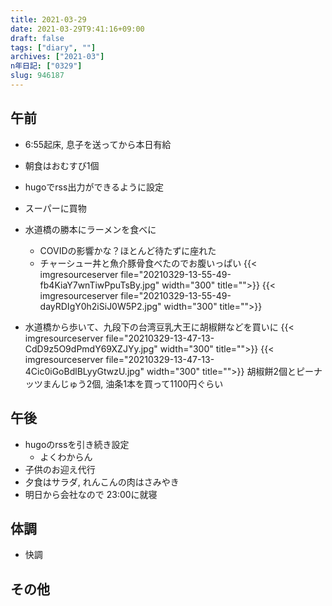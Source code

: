 ```yaml
---
title: 2021-03-29
date: 2021-03-29T9:41:16+09:00
draft: false
tags: ["diary", ""]
archives: ["2021-03"]
n年日記: ["0329"]
slug: 946187
---
```

## 午前
- 6:55起床, 息子を送ってから本日有給
- 朝食はおむすび1個
- hugoでrss出力ができるように設定
- スーパーに買物
- 水道橋の勝本にラーメンを食べに
  - COVIDの影響かな？ほとんど待たずに座れた
  - チャーシュー丼と魚介豚骨食べたのでお腹いっぱい
  {{< imgresourceserver file="20210329-13-55-49-fb4KiaY7wnTiwPpuTsBy.jpg" width="300" title="">}}
  {{< imgresourceserver file="20210329-13-55-49-dayRDIgY0h2iSiJ0W5P2.jpg" width="300" title="">}}

- 水道橋から歩いて、九段下の台湾豆乳大王に胡椒餅などを買いに
{{< imgresourceserver file="20210329-13-47-13-CdD9z5O9dPmdY69XZJYy.jpg" width="300" title="">}}
{{< imgresourceserver file="20210329-13-47-13-4Cic0iGoBdlBLyyGtwzU.jpg" width="300" title="">}}
胡椒餅2個とピーナッツまんじゅう2個, 油条1本を買って1100円ぐらい
## 午後
- hugoのrssを引き続き設定
  - よくわからん
- 子供のお迎え代行
- 夕食はサラダ, れんこんの肉はさみやき
- 明日から会社なので 23:00に就寝
## 体調
- 快調
## その他

